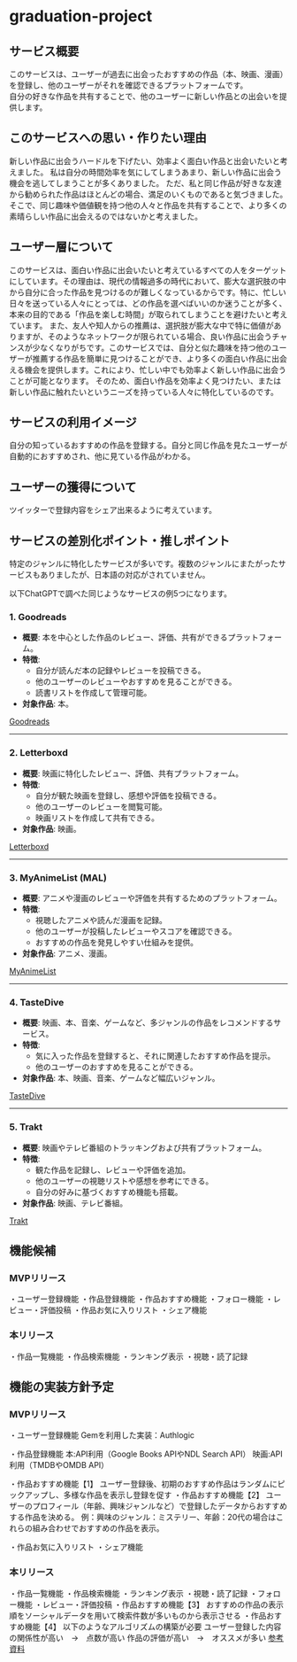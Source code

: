 # graduation-project

## サービス概要
このサービスは、ユーザーが過去に出会ったおすすめの作品（本、映画、漫画）を登録し、他のユーザーがそれを確認できるプラットフォームです。  
自分の好きな作品を共有することで、他のユーザーに新しい作品との出会いを提供します。

## このサービスへの思い・作りたい理由
新しい作品に出会うハードルを下げたい、効率よく面白い作品と出会いたいと考えました。
私は自分の時間効率を気にしてしまうあまり、新しい作品に出会う機会を逃してしまうことが多くありました。
ただ、私と同じ作品が好きな友達から勧められた作品はほとんどの場合、満足のいくものであると気づきました。
そこで、同じ趣味や価値観を持つ他の人々と作品を共有することで、より多くの素晴らしい作品に出会えるのではないかと考えました。

## ユーザー層について
このサービスは、面白い作品に出会いたいと考えているすべての人をターゲットにしています。その理由は、現代の情報過多の時代において、膨大な選択肢の中から自分に合った作品を見つけるのが難しくなっているからです。特に、忙しい日々を送っている人々にとっては、どの作品を選べばいいのか迷うことが多く、本来の目的である「作品を楽しむ時間」が取られてしまうことを避けたいと考えています。
また、友人や知人からの推薦は、選択肢が膨大な中で特に価値がありますが、そのようなネットワークが限られている場合、良い作品に出会うチャンスが少なくなりがちです。このサービスでは、自分と似た趣味を持つ他のユーザーが推薦する作品を簡単に見つけることができ、より多くの面白い作品に出会える機会を提供します。これにより、忙しい中でも効率よく新しい作品に出会うことが可能となります。
そのため、面白い作品を効率よく見つけたい、または新しい作品に触れたいというニーズを持っている人々に特化しているのです。

## サービスの利用イメージ
自分の知っているおすすめの作品を登録する。自分と同じ作品を見たユーザーが自動的におすすめされ、他に見ている作品がわかる。

## ユーザーの獲得について
ツイッターで登録内容をシェア出来るように考えています。

## サービスの差別化ポイント・推しポイント
特定のジャンルに特化したサービスが多いです。複数のジャンルにまたがったサービスもありましたが、日本語の対応がされていません。

以下ChatGPTで調べた同じようなサービスの例5つになります。
### 1. **Goodreads**
   - **概要**: 本を中心とした作品のレビュー、評価、共有ができるプラットフォーム。
   - **特徴**:
     - 自分が読んだ本の記録やレビューを投稿できる。
     - 他のユーザーのレビューやおすすめを見ることができる。
     - 読書リストを作成して管理可能。
   - **対象作品**: 本。

   [Goodreads](https://www.goodreads.com)

---

### 2. **Letterboxd**
   - **概要**: 映画に特化したレビュー、評価、共有プラットフォーム。
   - **特徴**:
     - 自分が観た映画を登録し、感想や評価を投稿できる。
     - 他のユーザーのレビューを閲覧可能。
     - 映画リストを作成して共有できる。
   - **対象作品**: 映画。

   [Letterboxd](https://letterboxd.com)

---

### 3. **MyAnimeList (MAL)**
   - **概要**: アニメや漫画のレビューや評価を共有するためのプラットフォーム。
   - **特徴**:
     - 視聴したアニメや読んだ漫画を記録。
     - 他のユーザーが投稿したレビューやスコアを確認できる。
     - おすすめの作品を発見しやすい仕組みを提供。
   - **対象作品**: アニメ、漫画。

   [MyAnimeList](https://myanimelist.net)

---

### 4. **TasteDive**
   - **概要**: 映画、本、音楽、ゲームなど、多ジャンルの作品をレコメンドするサービス。
   - **特徴**:
     - 気に入った作品を登録すると、それに関連したおすすめ作品を提示。
     - 他のユーザーのおすすめを見ることができる。
   - **対象作品**: 本、映画、音楽、ゲームなど幅広いジャンル。

   [TasteDive](https://tastedive.com)

---

### 5. **Trakt**
   - **概要**: 映画やテレビ番組のトラッキングおよび共有プラットフォーム。
   - **特徴**:
     - 観た作品を記録し、レビューや評価を追加。
     - 他のユーザーの視聴リストや感想を参考にできる。
     - 自分の好みに基づくおすすめ機能も搭載。
   - **対象作品**: 映画、テレビ番組。

   [Trakt](https://trakt.tv)



## 機能候補

### MVPリリース
・ユーザー登録機能
・作品登録機能
・作品おすすめ機能
・フォロー機能
・レビュー・評価投稿
・作品お気に入りリスト
・シェア機能
### 本リリース
・作品一覧機能
・作品検索機能
・ランキング表示
・視聴・読了記録

## 機能の実装方針予定

### MVPリリース
・ユーザー登録機能
 Gemを利用した実装：Authlogic

・作品登録機能
  本:API利用（Google Books APIやNDL Search API）
  映画:API利用（TMDBやOMDB API）

・作品おすすめ機能【1】
 ユーザー登録後、初期のおすすめ作品はランダムにピックアップし、多様な作品を表示し登録を促す
・作品おすすめ機能【2】
ユーザーのプロフィール（年齢、興味ジャンルなど）で登録したデータからおすすめする作品を決める。
  例：興味のジャンル：ミステリー、年齢：20代の場合はこれらの組み合わせでおすすめの作品を表示。

・作品お気に入りリスト
・シェア機能

### 本リリース
・作品一覧機能
・作品検索機能
・ランキング表示
・視聴・読了記録
・フォロー機能
・レビュー・評価投稿
・作品おすすめ機能【3】
おすすめの作品の表示順をソーシャルデータを用いて検索件数が多いものから表示させる
・作品おすすめ機能【4】
  以下のようなアルゴリズムの構築が必要
  ユーザー登録した内容の関係性が高い　→　点数が高い
  作品の評価が高い　→　オススメが多い
  [参考資料](https://qiita.com/pham_thanh_thuong/items/a1404790ca6e967b5c7b)